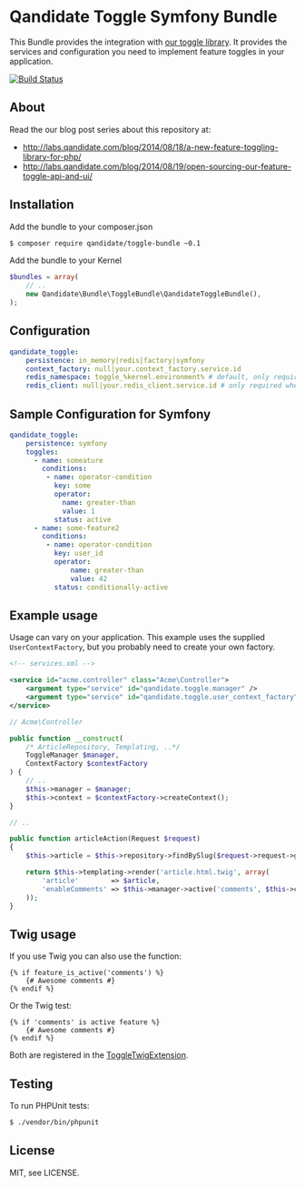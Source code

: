 # Qandidate Toggle Symfony Bundle

This Bundle provides the integration with [our toggle library]. It provides the
services and configuration you need to implement feature toggles in your
application.

[![Build Status](https://travis-ci.org/qandidate-labs/qandidate-toggle-bundle.svg?branch=master)](https://travis-ci.org/qandidate-labs/qandidate-toggle-bundle)

[our toggle library]: https://github.com/qandidate-labs/qandidate-toggle

## About

Read the our blog post series about this repository at:
- http://labs.qandidate.com/blog/2014/08/18/a-new-feature-toggling-library-for-php/
- http://labs.qandidate.com/blog/2014/08/19/open-sourcing-our-feature-toggle-api-and-ui/

## Installation

Add the bundle to your composer.json

```bash
$ composer require qandidate/toggle-bundle ~0.1
```

Add the bundle to your Kernel

```php
$bundles = array(
    // ..
    new Qandidate\Bundle\ToggleBundle\QandidateToggleBundle(),
);
```
## Configuration

```yaml
qandidate_toggle:
    persistence: in_memory|redis|factory|symfony
    context_factory: null|your.context_factory.service.id
    redis_namespace: toggle_%kernel.environment% # default, only required when persistence = redis
    redis_client: null|your.redis_client.service.id # only required when persistence = redis
```

## Sample Configuration for Symfony

```yaml
qandidate_toggle:
    persistence: symfony
    toggles:
      - name: someature
        conditions:
         - name: operator-condition
           key: some
           operator:
             name: greater-than
             value: 1
           status: active
      - name: some-feature2
        conditions:
         - name: operator-condition
           key: user_id
           operator:
               name: greater-than
               value: 42
           status: conditionally-active
```

## Example usage

Usage can vary on your application. This example uses the supplied
`UserContextFactory`, but you probably need to create your own factory.

```xml
<!-- services.xml -->

<service id="acme.controller" class="Acme\Controller">
    <argument type="service" id="qandidate.toggle.manager" />
    <argument type="service" id="qandidate.toggle.user_context_factory" />
</service>
```

```php
// Acme\Controller

public function __construct(
    /* ArticleRepository, Templating, ..*/ 
    ToggleManager $manager, 
    ContextFactory $contextFactory
) {
    // ..
    $this->manager = $manager;
    $this->context = $contextFactory->createContext();
}

// ..

public function articleAction(Request $request)
{
    $this->article = $this->repository->findBySlug($request->request->get('slug'));

    return $this->templating->render('article.html.twig', array(
        'article'        => $article,
        'enableComments' => $this->manager->active('comments', $this->context),
    ));
}
```

## Twig usage

If you use Twig you can also use the function:

```jinja
{% if feature_is_active('comments') %}
    {# Awesome comments #}
{% endif %}
```
Or the Twig test:

```jinja
{% if 'comments' is active feature %}
    {# Awesome comments #}
{% endif %}
```

Both are registered in the [ToggleTwigExtension](Twig/ToggleTwigExtension.php).

## Testing

To run PHPUnit tests:

```bash
$ ./vendor/bin/phpunit
```

## License

MIT, see LICENSE.
